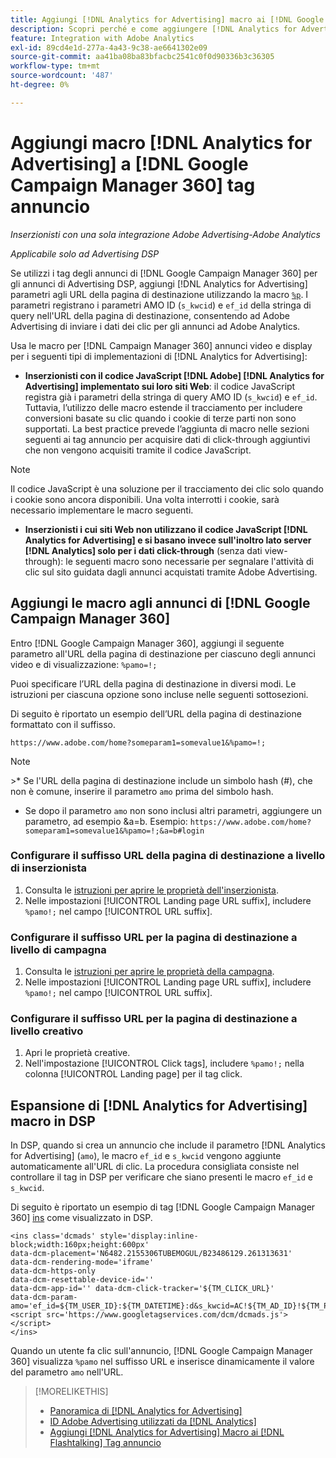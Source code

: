 ```yaml
---
title: Aggiungi [!DNL Analytics for Advertising] macro ai [!DNL Google Campaign Manager 360] tag annuncio
description: Scopri perché e come aggiungere [!DNL Analytics for Advertising] macro ai tuoi [!DNL Google Campaign Manager 360] tag annuncio
feature: Integration with Adobe Analytics
exl-id: 89cd4e1d-277a-4a43-9c38-ae6641302e09
source-git-commit: aa41ba08ba83bfacbc2541c0f0d90336b3c36305
workflow-type: tm+mt
source-wordcount: '487'
ht-degree: 0%

---
```


# Aggiungi macro [!DNL Analytics for Advertising] a [!DNL Google Campaign Manager 360] tag annuncio

*Inserzionisti con una sola integrazione Adobe Advertising-Adobe Analytics*

*Applicabile solo ad Advertising DSP*

Se utilizzi i tag degli annunci di [!DNL Google Campaign Manager 360] per gli annunci di Advertising DSP, aggiungi [!DNL Analytics for Advertising] parametri agli URL della pagina di destinazione utilizzando la macro [`%p`](https://support.google.com/campaignmanager/table/6096962). I parametri registrano i parametri AMO ID (`s_kwcid`) e `ef_id` della stringa di query nell&#39;URL della pagina di destinazione, consentendo ad Adobe Advertising di inviare i dati dei clic per gli annunci ad Adobe Analytics.

Usa le macro per [!DNL Campaign Manager 360] annunci video e display per i seguenti tipi di implementazioni di [!DNL Analytics for Advertising]:

* **Inserzionisti con il codice JavaScript [!DNL Adobe] [!DNL Analytics for Advertising] implementato sui loro siti Web**: il codice JavaScript registra già i parametri della stringa di query AMO ID (`s_kwcid`) e `ef_id`. Tuttavia, l’utilizzo delle macro estende il tracciamento per includere conversioni basate su clic quando i cookie di terze parti non sono supportati. La best practice prevede l’aggiunta di macro nelle sezioni seguenti ai tag annuncio per acquisire dati di click-through aggiuntivi che non vengono acquisiti tramite il codice JavaScript.

>[!NOTE]
>
>Il codice JavaScript è una soluzione per il tracciamento dei clic solo quando i cookie sono ancora disponibili. Una volta interrotti i cookie, sarà necessario implementare le macro seguenti.

* **Inserzionisti i cui siti Web non utilizzano il codice JavaScript [!DNL Analytics for Advertising] e si basano invece sull&#39;inoltro lato server [!DNL Analytics] solo per i dati click-through** (senza dati view-through): le seguenti macro sono necessarie per segnalare l&#39;attività di clic sul sito guidata dagli annunci acquistati tramite Adobe Advertising.

## Aggiungi le macro agli annunci di [!DNL Google Campaign Manager 360]

Entro [!DNL Google Campaign Manager 360], aggiungi il seguente parametro all&#39;URL della pagina di destinazione per ciascuno degli annunci video e di visualizzazione: `%pamo=!;`

Puoi specificare l’URL della pagina di destinazione in diversi modi. Le istruzioni per ciascuna opzione sono incluse nelle seguenti sottosezioni.

Di seguito è riportato un esempio dell’URL della pagina di destinazione formattato con il suffisso.

```
https://www.adobe.com/home?someparam1=somevalue1&%pamo=!;
```

>[!NOTE]
>
>&#x200B;>* Se l&#39;URL della pagina di destinazione include un simbolo hash (#), che non è comune, inserire il parametro `amo` prima del simbolo hash.
>* Se dopo il parametro `amo` non sono inclusi altri parametri, aggiungere un parametro, ad esempio &amp;a=b. Esempio: `https://www.adobe.com/home?someparam1=somevalue1&%pamo=!;&a=b#login`

### Configurare il suffisso URL della pagina di destinazione a livello di inserzionista

1. Consulta le [istruzioni per aprire le proprietà dell&#39;inserzionista](https://support.google.com/campaignmanager/answer/2829344).
1. Nelle impostazioni [!UICONTROL Landing page URL suffix], includere `%pamo!;` nel campo [!UICONTROL URL suffix].

### Configurare il suffisso URL per la pagina di destinazione a livello di campagna

1. Consulta le [istruzioni per aprire le proprietà della campagna](https://support.google.com/campaignmanager/answer/2838056#set).
1. Nelle impostazioni [!UICONTROL Landing page URL suffix], includere `%pamo!;` nel campo [!UICONTROL URL suffix].

### Configurare il suffisso URL per la pagina di destinazione a livello creativo

1. Apri le proprietà creative.
1. Nell&#39;impostazione [!UICONTROL Click tags], includere `%pamo!;` nella colonna [!UICONTROL Landing page] per il tag click.

## Espansione di [!DNL Analytics for Advertising] macro in DSP

In DSP, quando si crea un annuncio che include il parametro [!DNL Analytics for Advertising] (`amo`), le macro `ef_id` e `s_kwcid` vengono aggiunte automaticamente all&#39;URL di clic. La procedura consigliata consiste nel controllare il tag in DSP per verificare che siano presenti le macro `ef_id` e `s_kwcid`.

Di seguito è riportato un esempio di tag [!DNL Google Campaign Manager 360] [ins](https://support.google.com/campaignmanager/answer/6080468) come visualizzato in DSP.

```
<ins class='dcmads' style='display:inline-block;width:160px;height:600px'
data-dcm-placement='N6482.2155306TUBEMOGUL/B23486129.261313631'
data-dcm-rendering-mode='iframe'
data-dcm-https-only
data-dcm-resettable-device-id=''
data-dcm-app-id='' data-dcm-click-tracker='${TM_CLICK_URL}'
data-dcm-param-amo='ef_id=${TM_USER_ID}:${TM_DATETIME}:d&s_kwcid=AC!${TM_AD_ID}!${TM_PLACEMENT_ID}'>
<script src='https://www.googletagservices.com/dcm/dcmads.js'></script>
</ins>
```

Quando un utente fa clic sull&#39;annuncio, [!DNL Google Campaign Manager 360] visualizza `%pamo` nel suffisso URL e inserisce dinamicamente il valore del parametro `amo` nell&#39;URL.

>[!MORELIKETHIS]
>
>* [Panoramica di [!DNL Analytics for Advertising]](overview.md)
>* [ID Adobe Advertising utilizzati da [!DNL Analytics]](/help/integrations/analytics/ids.md)
>* [Aggiungi [!DNL Analytics for Advertising] Macro ai [!DNL Flashtalking] Tag annuncio](macros-flashtalking.md)
